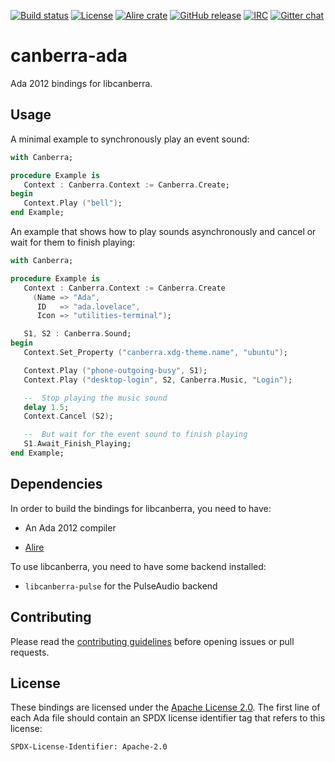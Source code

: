 [![Build status](https://github.com/onox/canberra-ada/actions/workflows/build.yaml/badge.svg)](https://github.com/onox/canberra-ada/actions/workflows/build.yaml)
[![License](https://img.shields.io/github/license/onox/canberra-ada.svg?color=blue)](https://github.com/onox/canberra-ada/blob/master/LICENSE)
[![Alire crate](https://img.shields.io/endpoint?url=https://alire.ada.dev/badges/canberra_ada.json)](https://alire.ada.dev/crates/canberra_ada.html)
[![GitHub release](https://img.shields.io/github/release/onox/canberra-ada.svg)](https://github.com/onox/canberra-ada/releases/latest)
[![IRC](https://img.shields.io/badge/IRC-%23ada%20on%20libera.chat-orange.svg)](https://libera.chat)
[![Gitter chat](https://badges.gitter.im/gitterHQ/gitter.svg)](https://gitter.im/ada-lang/Lobby)

# canberra-ada

Ada 2012 bindings for libcanberra.

## Usage

A minimal example to synchronously play an event sound:

```ada
with Canberra;

procedure Example is
   Context : Canberra.Context := Canberra.Create;
begin
   Context.Play ("bell");
end Example;
```

An example that shows how to play sounds asynchronously
and cancel or wait for them to finish playing:

```ada
with Canberra;

procedure Example is
   Context : Canberra.Context := Canberra.Create
     (Name => "Ada",
      ID   => "ada.lovelace",
      Icon => "utilities-terminal");

   S1, S2 : Canberra.Sound;
begin
   Context.Set_Property ("canberra.xdg-theme.name", "ubuntu");

   Context.Play ("phone-outgoing-busy", S1);
   Context.Play ("desktop-login", S2, Canberra.Music, "Login");

   --  Stop playing the music sound
   delay 1.5;
   Context.Cancel (S2);

   --  But wait for the event sound to finish playing
   S1.Await_Finish_Playing;
end Example;
```

## Dependencies

In order to build the bindings for libcanberra, you need to have:

 * An Ada 2012 compiler

 * [Alire][url-alire]

To use libcanberra, you need to have some backend installed:

 * `libcanberra-pulse` for the PulseAudio backend

## Contributing

Please read the [contributing guidelines][url-contributing] before opening
issues or pull requests.

## License

These bindings are licensed under the [Apache License 2.0][url-apache].
The first line of each Ada file should contain an SPDX license identifier tag that
refers to this license:

    SPDX-License-Identifier: Apache-2.0

  [url-alire]: https://alire.ada.dev/
  [url-apache]: https://opensource.org/licenses/Apache-2.0
  [url-contributing]: /CONTRIBUTING.md
